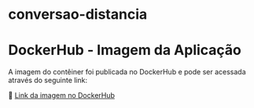 # conversao-distancia
# DockerHub - Imagem da Aplicação

A imagem do contêiner foi publicada no DockerHub e pode ser acessada através do seguinte link:

🔗 [Link da imagem no DockerHub](https://hub.docker.com/r/analuka/conversao-distancia)
